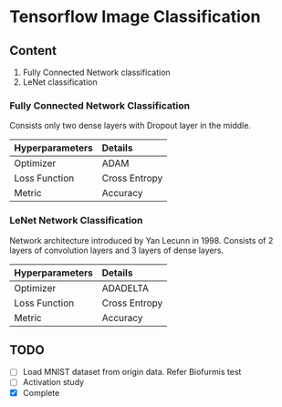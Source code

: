# Tensorflow Image Classification

## Content
1. Fully Connected Network classification
1. LeNet classification

### Fully Connected Network Classification
Consists only two dense layers with Dropout layer in the middle. 

| Hyperparameters    | Details        |
| :------------------| :--------------|
| Optimizer          | ADAM           |
| Loss Function      | Cross Entropy  |
| Metric             | Accuracy       |

### LeNet Network Classification
Network architecture introduced by Yan Lecunn in 1998. Consists of 2
layers of convolution layers and 3 layers of dense layers.

| Hyperparameters    | Details        |
| :------------------| :--------------|
| Optimizer          | ADADELTA       |
| Loss Function      | Cross Entropy  |
| Metric             | Accuracy       |

## TODO
- [ ] Load MNIST dataset from origin data. Refer Biofurmis test
- [ ] Activation study
- [x] Complete